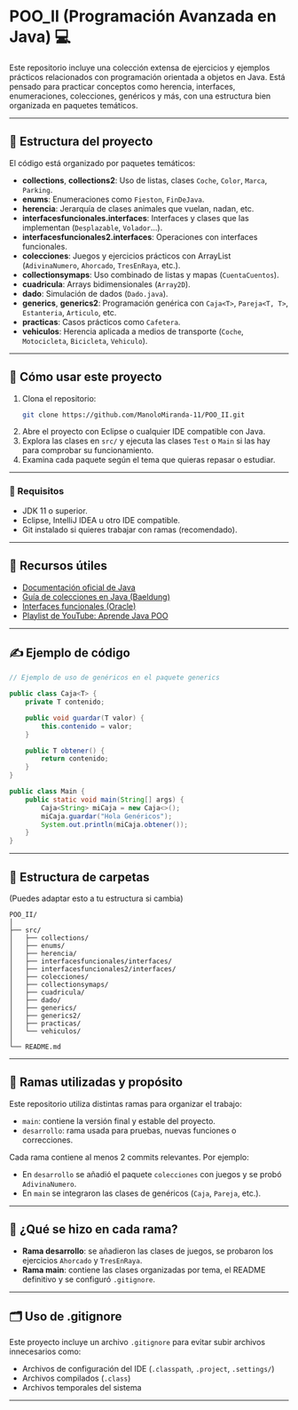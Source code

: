 # POO_II (Programación Avanzada en Java) 💻

Este repositorio incluye una colección extensa de ejercicios y ejemplos prácticos relacionados con programación orientada a objetos en Java. Está pensado para practicar conceptos como herencia, interfaces, enumeraciones, colecciones, genéricos y más, con una estructura bien organizada en paquetes temáticos.

---

## 🔧 Estructura del proyecto

El código está organizado por paquetes temáticos:

- **collections**, **collections2**: Uso de listas, clases `Coche`, `Color`, `Marca`, `Parking`.
- **enums**: Enumeraciones como `Fieston`, `FinDeJava`.
- **herencia**: Jerarquía de clases animales que vuelan, nadan, etc.
- **interfacesfuncionales.interfaces**: Interfaces y clases que las implementan (`Desplazable`, `Volador`...).
- **interfacesfuncionales2.interfaces**: Operaciones con interfaces funcionales.
- **colecciones**: Juegos y ejercicios prácticos con ArrayList (`AdivinaNumero`, `Ahorcado`, `TresEnRaya`, etc.).
- **collectionsymaps**: Uso combinado de listas y mapas (`CuentaCuentos`).
- **cuadricula**: Arrays bidimensionales (`Array2D`).
- **dado**: Simulación de dados (`Dado.java`).
- **generics**, **generics2**: Programación genérica con `Caja<T>`, `Pareja<T, T>`, `Estanteria`, `Articulo`, etc.
- **practicas**: Casos prácticos como `Cafetera`.
- **vehiculos**: Herencia aplicada a medios de transporte (`Coche`, `Motocicleta`, `Bicicleta`, `Vehiculo`).

---

## 🚀 Cómo usar este proyecto

1. Clona el repositorio:
   ```bash
   git clone https://github.com/ManoloMiranda-11/POO_II.git
   ```
2. Abre el proyecto con Eclipse o cualquier IDE compatible con Java.
3. Explora las clases en `src/` y ejecuta las clases `Test` o `Main` si las hay para comprobar su funcionamiento.
4. Examina cada paquete según el tema que quieras repasar o estudiar.

---

### 📌 Requisitos

- JDK 11 o superior.
- Eclipse, IntelliJ IDEA u otro IDE compatible.
- Git instalado si quieres trabajar con ramas (recomendado).

---

## 📘 Recursos útiles

- [Documentación oficial de Java](https://docs.oracle.com/en/java/)
- [Guía de colecciones en Java (Baeldung)](https://www.baeldung.com/java-collections)
- [Interfaces funcionales (Oracle)](https://docs.oracle.com/javase/tutorial/java/javaOO/lambdaexpressions.html)
- [Playlist de YouTube: Aprende Java POO](https://www.youtube.com/playlist?list=PLWtYZ2ejMVJlUu5lq2d3xE6Cs4t73zvPp)

---

## ✍️ Ejemplo de código

```java
// Ejemplo de uso de genéricos en el paquete generics

public class Caja<T> {
    private T contenido;

    public void guardar(T valor) {
        this.contenido = valor;
    }

    public T obtener() {
        return contenido;
    }
}

public class Main {
    public static void main(String[] args) {
        Caja<String> miCaja = new Caja<>();
        miCaja.guardar("Hola Genéricos");
        System.out.println(miCaja.obtener());
    }
}
```

---

## 📂 Estructura de carpetas

(Puedes adaptar esto a tu estructura si cambia)

```
POO_II/
│
├── src/
│   ├── collections/
│   ├── enums/
│   ├── herencia/
│   ├── interfacesfuncionales/interfaces/
│   ├── interfacesfuncionales2/interfaces/
│   ├── colecciones/
│   ├── collectionsymaps/
│   ├── cuadricula/
│   ├── dado/
│   ├── generics/
│   ├── generics2/
│   ├── practicas/
│   └── vehiculos/
│
└── README.md
```

---

## 🌿 Ramas utilizadas y propósito

Este repositorio utiliza distintas ramas para organizar el trabajo:

- `main`: contiene la versión final y estable del proyecto.
- `desarrollo`: rama usada para pruebas, nuevas funciones o correcciones.

Cada rama contiene al menos 2 commits relevantes. Por ejemplo:

- En `desarrollo` se añadió el paquete `colecciones` con juegos y se probó `AdivinaNumero`.
- En `main` se integraron las clases de genéricos (`Caja`, `Pareja`, etc.).

---

## 🧪 ¿Qué se hizo en cada rama?

- **Rama desarrollo**: se añadieron las clases de juegos, se probaron los ejercicios `Ahorcado` y `TresEnRaya`.
- **Rama main**: contiene las clases organizadas por tema, el README definitivo y se configuró `.gitignore`.

---

## 🗂️ Uso de .gitignore

Este proyecto incluye un archivo `.gitignore` para evitar subir archivos innecesarios como:

- Archivos de configuración del IDE (`.classpath`, `.project`, `.settings/`)
- Archivos compilados (`.class`)
- Archivos temporales del sistema

---
